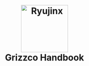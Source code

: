 <h1 align="center">
  <br>
  <a href="https://ryujinx.org/"><img src="https://raw.githubusercontent.com/Ryujinx/Ryujinx/master/distribution/misc/Logo.svg" alt="Ryujinx" width="150"></a>
  <br>
  <b>Grizzco Handbook</b>
</h1>

<p align="center>Grizzco Handbook, the ultimate companion for Salmon Run.</p>
